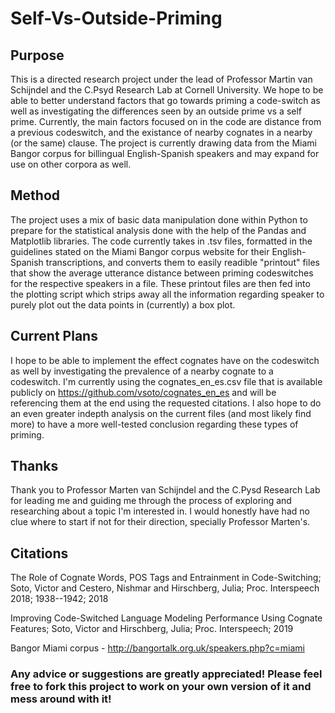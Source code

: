 # Self-Vs-Outside-Priming

## Purpose
This is a directed research project under the lead of Professor Martin van Schijndel and the C.Psyd Research Lab at Cornell University.
We hope to be able to better understand factors that go towards priming a code-switch as well as investigating the differences seen by an outside prime vs a self prime. Currently, the main factors focused on in the code are distance from a previous codeswitch, and the 
existance of nearby cognates in a nearby (or the same) clause. The project is currently drawing data from the Miami Bangor corpus for 
billingual English-Spanish speakers and may expand for use on other corpora as well. 

## Method
The project uses a mix of basic data manipulation done within Python to prepare for the statistical analysis done with the help of the
Pandas and Matplotlib libraries. The code currently takes in .tsv files, formatted in the guidelines stated on the Miami Bangor corpus website for their English-Spanish transcriptions, and converts them to easily readible "printout" files that show the average utterance
distance between priming codeswitches for the respective speakers in a file. These printout files are then fed into the plotting script which strips away all the information regarding speaker to purely plot out the data points in (currently) a box plot. 

## Current Plans
I hope to be able to implement the effect cognates have on the codeswitch as well by investigating the prevalence of a nearby cognate to a codeswitch. I'm currently using the cognates_en_es.csv file that is available publicly on https://github.com/vsoto/cognates_en_es and will be referencing them at the end using the requested citations. I also hope to do an even greater indepth analysis on the current files (and most likely find more) to have a more well-tested conclusion regarding these types of priming. 

## Thanks
Thank you to Professor Marten van Schijndel and the C.Pysd Research Lab for leading me and guiding me through the process of exploring and researching about a topic I'm interested in. I would honestly have had no clue where to start if not for their direction, specially Professor Marten's. 

## Citations
The Role of Cognate Words, POS Tags and Entrainment in Code-Switching; Soto, Victor and Cestero, Nishmar and Hirschberg, Julia; Proc. Interspeech 2018; 1938--1942; 2018

Improving Code-Switched Language Modeling Performance Using Cognate Features; Soto, Victor and Hirschberg, Julia; Proc. Interspeech; 2019

Bangor Miami corpus - http://bangortalk.org.uk/speakers.php?c=miami

### Any advice or suggestions are greatly appreciated! Please feel free to fork this project to work on your own version of it and mess around with it!
